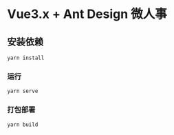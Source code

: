 # Vue3.x + Ant Design 微人事

## 安装依赖
```
yarn install
```

### 运行
```
yarn serve
```

### 打包部署
```
yarn build
```
